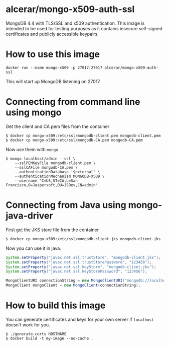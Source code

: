 # alcerar/mongo-x509-auth-ssl

MongoDB 4.4 with TLS/SSL and x509 authentication.
This image is intended to be used for testing purposes as it contains insecure self-signed certificates and publicly accessible keypairs.

# How to use this image

    docker run --name mongo-x509 -p 27017:27017 alcerar/mongo-x509-auth-ssl
This will start up MongoDB listening on 27017.

# Connecting from command line using mongo

Get the client and CA pem files from the container

    $ docker cp mongo-x509:/etc/ssl/mongodb-client.pem mongodb-client.pem
    $ docker cp mongo-x509:/etc/ssl/mongodb-CA.pem mongodb-CA.pem
    
Now use them with `mongo`
    
    $ mongo localhost/admin --ssl \
        --sslPEMKeyFile mongodb-client.pem \
        --sslCAFile mongodb-CA.pem \
        --authenticationDatabase '$external' \
        --authenticationMechanism MONGODB-X509 \
        --username "C=US,ST=CA,L=San Francisco,O=Jaspersoft,OU=JSDev,CN=admin"
        
# Connecting from Java using mongo-java-driver

First get the JKS store file from the container

    $ docker cp mongo-x509:/etc/ssl/mongodb-client.jks mongodb-client.jks
Now you can use it in java. 
```java
System.setProperty("javax.net.ssl.trustStore", "mongodb-client.jks");
System.setProperty("javax.net.ssl.trustStorePassword", "123456");
System.setProperty("javax.net.ssl.keyStore", "mongodb-client.jks");
System.setProperty("javax.net.ssl.keyStorePassword", "123456");

MongoClientURI connectionString = new MongoClientURI("mongodb://localhost:27017/admin?authMechanism=MONGODB-X509&ssl=true");
MongoClient mongoClient = new MongoClient(connectionString);
```

# How to build this image

You can generate certificates and keys for your own server if `localhost` doesn't work for you.

    $ ./generate-certs HOSTNAME
    $ docker build -t my-image --no-cache .
